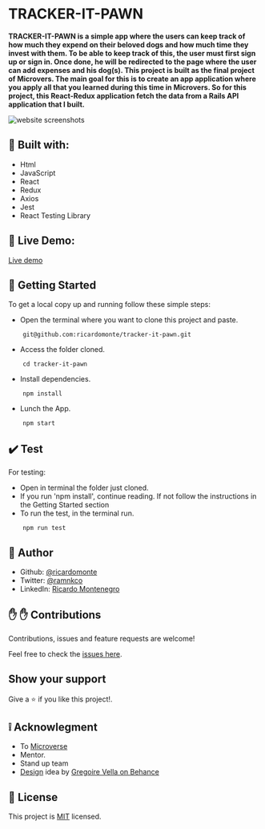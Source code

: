 
# TRACKER-IT-PAWN

**TRACKER-IT-PAWN is a simple app where the users can keep track of how much they expend on their beloved dogs and how much time they invest with them. To be able to keep track of this, the user must first sign up or sign in. Once done, he will be redirected to the page where the user can add expenses and his dog(s). This project is built as the final project of Microvers. The main goal for this is to create an app application where you apply all that you learned during this time in Microvers. So for this project, this React-Redux application fetch the data from a Rails API application that I built.**

![website screenshots](https://media.giphy.com/media/O8RbrWFsSTczJEO53I/giphy.gif)

## :hammer: Built with:

- Html
- JavaScript
- React
- Redux
- Axios
- Jest
- React Testing Library

## :red_circle: Live Demo:

[Live demo](https://tracker-it-pawn.herokuapp.com/)

## :construction_worker: Getting Started

To get a local copy up and running follow these simple steps:

- Open the terminal where you want to clone this project and paste.

```
    git@github.com:ricardomonte/tracker-it-pawn.git
```

- Access the folder cloned.

```
    cd tracker-it-pawn
```

- Install dependencies.

```
    npm install
```

- Lunch the App.

```
    npm start
```

## :heavy_check_mark: Test

For testing:

- Open in terminal the folder just cloned.
- If you run 'npm install', continue reading. If not follow the instructions in the Getting Started section
- To run the test, in the terminal run.

```
    npm run test
```

## :bust_in_silhouette: Author

- Github: [@ricardomonte](https://github.com/ricardomonte)
- Twitter: [@ramnkco](https://twitter.com/ramnkco)
- LinkedIn: [Ricardo Montenegro](https://www.linkedin.com/in/ricantomontenegro/)

## :raised_hand: :raised_hand: Contributions

Contributions, issues and feature requests are welcome!

Feel free to check the [issues here](https://github.com/ricardomonte/stadistics-catalogue/issues).

## Show your support

Give a :star: if you like this project!.

## :grey_exclamation: Acknowlegment

- To [Microverse](https://www.microverse.org/)
- Mentor.
- Stand up team
- [Design](https://www.behance.net/gallery/13271423/Bodytrackit-An-iOs-app-Branding-UX-and-UI) idea by [Gregoire Vella on Behance](https://www.behance.net/gregoirevella)

## :memo: License

This project is [MIT](LICENSE) licensed.